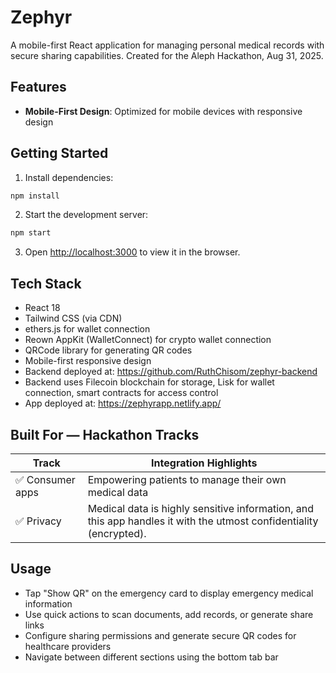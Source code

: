 # Zephyr

A mobile-first React application for managing personal medical records with secure sharing capabilities. Created for the Aleph Hackathon, Aug 31, 2025.

## Features

- **Mobile-First Design**: Optimized for mobile devices with responsive design

## Getting Started

1. Install dependencies:
```bash
npm install
```

2. Start the development server:
```bash
npm start
```

3. Open [http://localhost:3000](http://localhost:3000) to view it in the browser.

## Tech Stack

- React 18
- Tailwind CSS (via CDN)
- ethers.js for wallet connection
- Reown AppKit (WalletConnect) for crypto wallet connection
- QRCode library for generating QR codes
- Mobile-first responsive design
- Backend deployed at: https://github.com/RuthChisom/zephyr-backend
- Backend uses Filecoin blockchain for storage, Lisk for wallet connection, smart contracts for access control
- App deployed at: https://zephyrapp.netlify.app/

## Built For — Hackathon Tracks

| Track               | Integration Highlights                                                                 |
|---------------------|----------------------------------------------------------------------------------------|
| ✅ Consumer apps          | Empowering patients to manage their own medical data                                   |
| ✅ Privacy    | Medical data is highly sensitive information, and this app handles it with the utmost confidentiality (encrypted). |

## Usage

- Tap "Show QR" on the emergency card to display emergency medical information
- Use quick actions to scan documents, add records, or generate share links
- Configure sharing permissions and generate secure QR codes for healthcare providers
- Navigate between different sections using the bottom tab bar
